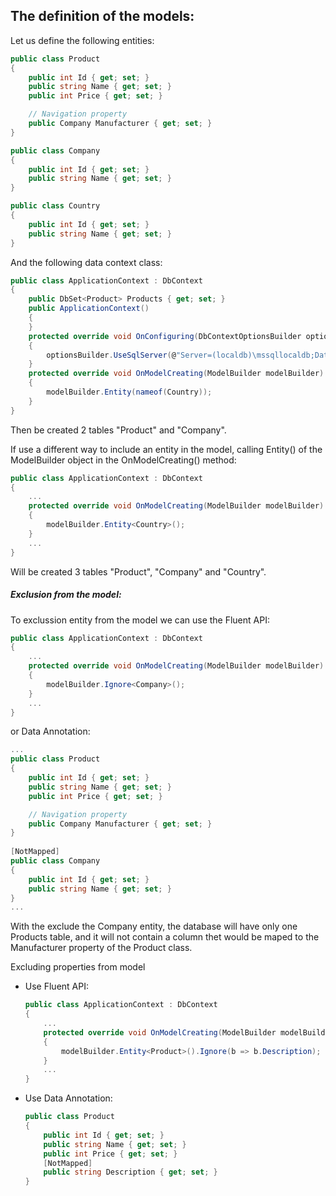 ﻿## The definition of the models:

Let us define the following entities:
```c#
public class Product
{
    public int Id { get; set; }
    public string Name { get; set; }
    public int Price { get; set; }

    // Navigation property
    public Company Manufacturer { get; set; }
}

public class Company
{
    public int Id { get; set; }
    public string Name { get; set; }
}

public class Country
{
    public int Id { get; set; }
    public string Name { get; set; }
}   
```

And the following data context class:
```c#
public class ApplicationContext : DbContext
{
    public DbSet<Product> Products { get; set; }
    public ApplicationContext()
    {
    }
    protected override void OnConfiguring(DbContextOptionsBuilder optionsBuilder)
    {
        optionsBuilder.UseSqlServer(@"Server=(localdb)\mssqllocaldb;Database=TestDb;Trusted_Connection=True;");
    }
    protected override void OnModelCreating(ModelBuilder modelBuilder)
    {
        modelBuilder.Entity(nameof(Country));
    }
}
```

Then be created 2 tables "Product" and "Company".

If use a different way to include an entity in the model, calling Entity() of the ModelBuilder object in the OnModelCreating() method:
```c#
public class ApplicationContext : DbContext
{
    ...
    protected override void OnModelCreating(ModelBuilder modelBuilder)
    {
        modelBuilder.Entity<Country>();
    }
    ...
}
```
Will be created 3 tables "Product", "Company" and "Country".

##### Exclusion from the model:

To exclussion entity from the model we can use the Fluent API:
```c#
public class ApplicationContext : DbContext
{
    ...
    protected override void OnModelCreating(ModelBuilder modelBuilder)
    {
        modelBuilder.Ignore<Company>();
    }
    ...
}
```

or Data Annotation:
```c#
...
public class Product
{
    public int Id { get; set; }
    public string Name { get; set; }
    public int Price { get; set; }

    // Navigation property
    public Company Manufacturer { get; set; }
}
 
[NotMapped]
public class Company
{
    public int Id { get; set; }
    public string Name { get; set; }
}
...
```

With the exclude the Company entity, the database will have only one  Products table, and it will not contain a column thet would be maped to the Manufacturer property of the Product class.

Excluding properties from model
* Use Fluent API:
    ```c#
    public class ApplicationContext : DbContext
    {
        ...
        protected override void OnModelCreating(ModelBuilder modelBuilder)
        {
            modelBuilder.Entity<Product>().Ignore(b => b.Description);
        }
        ...
    }
    ```
* Use Data Annotation:
    ```c#
    public class Product
    {
        public int Id { get; set; }
        public string Name { get; set; }
        public int Price { get; set; }
        [NotMapped]
        public string Description { get; set; }
    }
    ```
